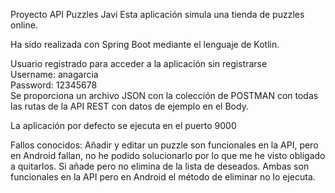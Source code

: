 Proyecto API Puzzles Javi
Esta aplicación simula una tienda de puzzles online.

Ha sido realizada con Spring Boot mediante el lenguaje de Kotlin.

Usuario registrado para acceder a la aplicación sin registrarse  
Username: anagarcia  
Password: 12345678  
Se proporciona un archivo JSON con la colección de POSTMAN con todas las rutas de la API REST con datos de ejemplo en el Body.  

La aplicación por defecto se ejecuta en el puerto 9000  


Fallos conocidos:
Añadir y editar un puzzle son funcionales en la API, pero en Android fallan, no he podido solucionarlo por lo que me he visto obligado a quitarlos.
Si añade pero no elimina de la lista de deseados. Ambas son funcionales en la API pero en Android el método de eliminar no lo ejecuta.
